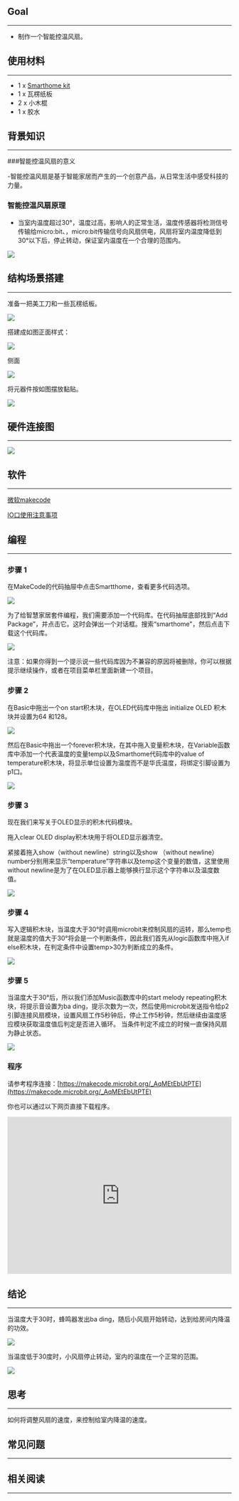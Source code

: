 
## Goal
---

- 制作一个智能控温风扇。

## 使用材料
---
- 1 x [Smarthome kit](https://www.elecfreaks.com/estore)
- 1 x 瓦楞纸板
- 2 x 小木棍
- 1 x 胶水

## 背景知识
---  
###智能控温风扇的意义

-智能控温风扇是基于智能家居而产生的一个创意产品，从日常生活中感受科技的力量。

### 智能控温风扇原理
- 当室内温度超过30°，温度过高，影响人的正常生活，温度传感器将检测信号传输给micro:bit、，micro:bit传输信号向风扇供电，风扇将室内温度降低到30°以下后，停止转动，保证室内温度在一个合理的范围内。

![](https://i.imgur.com/5pTLyHl.png)
## 结构场景搭建
---
准备一把美工刀和一些瓦楞纸板。

![](https://i.imgur.com/PuJE7uj.jpg)

搭建成如图正面样式：

![](https://i.imgur.com/5sc9bid.jpg)

侧面

![](https://i.imgur.com/hvnmUhO.jpg)

将元器件按如图摆放黏贴。

![](https://i.imgur.com/C1lu2Vz.jpg)

## 硬件连接图
---

![](https://i.imgur.com/mMMXChQ.png)

## 软件
---
[微软makecode](https://makecode.microbit.org/#)

[IO口使用注意事项](https://www.elecfreaks.com/learn-cn/Edge_Connector_Data_Sheet/)

## 编程
---
### 步骤 1
在MakeCode的代码抽屉中点击Smartthome，查看更多代码选项。

![](https://i.imgur.com/2qCyzQ7.png)

为了给智慧家居套件编程，我们需要添加一个代码库。在代码抽屉底部找到“Add Package”，并点击它。这时会弹出一个对话框。搜索“smarthome"，然后点击下载这个代码库。

![](https://i.imgur.com/QR2s7LD.png)

注意：如果你得到一个提示说一些代码库因为不兼容的原因将被删除，你可以根据提示继续操作，或者在项目菜单栏里面新建一个项目。

### 步骤 2
在Basic中拖出一个on start积木块，在OLED代码库中拖出 initialize OLED 积木块并设置为64 和128。

![](https://i.imgur.com/NSOCUxe.png)

然后在Basic中拖出一个forever积木块，在其中拖入变量积木块，在Variable函数库中添加一个代表温度的变量temp以及Smarthome代码库中的value of temperature积木块，将显示单位设置为温度而不是华氏温度，将绑定引脚设置为p1口。

![](https://i.imgur.com/wPfZA5F.png)

### 步骤 3

现在我们来写关于OLED显示的积木代码模块。

拖入clear OLED display积木块用于将OLED显示器清空。

紧接着拖入show（without newline）string以及show （without newline）number分别用来显示“temperature”字符串以及temp这个变量的数值，这里使用without newline是为了在OLED显示器上能够换行显示这个字符串以及温度数值。

![](https://i.imgur.com/gZwzVGd.png)

### 步骤 4

写入逻辑积木块，当温度大于30°时调用microbit来控制风扇的运转，那么temp也就是温度的值大于30°将会是一个判断条件，因此我们首先从logic函数库中拖入if else积木块，在判定条件中设置temp>30为判断成立的条件。

![](https://i.imgur.com/Ys6Hcm3.png)

### 步骤 5

当温度大于30°后，所以我们添加Music函数库中的start melody repeating积木块，将提示音设置为ba ding，提示次数为一次，然后使用microbit发送指令给p2引脚连接风扇模块，设置风扇工作5秒钟后，停止工作5秒钟，然后继续由温度感应模块获取温度值后判定是否进入循环。
当条件判定不成立的时候一直保持风扇为静止状态。

![](https://i.imgur.com/FHAWwTm.png)

### 程序


请参考程序连接：[https://makecode.microbit.org/_AqMEtEbUtPTE](https://makecode.microbit.org/_AqMEtEbUtPTE)

你也可以通过以下网页直接下载程序。

<div style="position:relative;height:0;padding-bottom:70%;overflow:hidden;"><iframe style="position:absolute;top:0;left:0;width:100%;height:100%;" src="https://makecode.microbit.org/#pub:_AqMEtEbUtPTE" frameborder="0" sandbox="allow-popups allow-forms allow-scripts allow-same-origin"></iframe></div>  

## 结论
---
当温度大于30时，蜂鸣器发出ba ding，随后小风扇开始转动，达到给房间内降温的功效。

![](https://i.imgur.com/mv5oVws.jpg)

当温度低于30度时，小风扇停止转动，室内的温度在一个正常的范围。

![](https://i.imgur.com/Rtptdzw.jpg)

## 思考
---
如何将调整风扇的速度，来控制给室内降温的速度。

## 常见问题
---


## 相关阅读  
---

